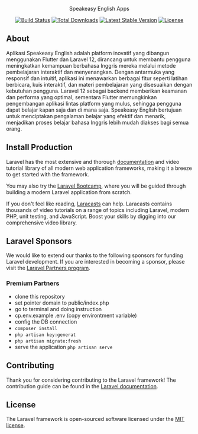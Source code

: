 <p align="center">Speakeasy English Apps</p>

<p align="center">
<a href="https://github.com/laravel/framework/actions"><img src="https://github.com/laravel/framework/workflows/tests/badge.svg" alt="Build Status"></a>
<a href="https://packagist.org/packages/laravel/framework"><img src="https://img.shields.io/packagist/dt/laravel/framework" alt="Total Downloads"></a>
<a href="https://packagist.org/packages/laravel/framework"><img src="https://img.shields.io/packagist/v/laravel/framework" alt="Latest Stable Version"></a>
<a href="https://packagist.org/packages/laravel/framework"><img src="https://img.shields.io/packagist/l/laravel/framework" alt="License"></a>
</p>

## About

Aplikasi Speakeasy English adalah platform inovatif yang dibangun menggunakan Flutter dan Laravel 12, dirancang untuk membantu pengguna meningkatkan kemampuan berbahasa Inggris mereka melalui metode pembelajaran interaktif dan menyenangkan. Dengan antarmuka yang responsif dan intuitif, aplikasi ini menawarkan berbagai fitur seperti latihan berbicara, kuis interaktif, dan materi pembelajaran yang disesuaikan dengan kebutuhan pengguna. Laravel 12 sebagai backend memberikan keamanan dan performa yang optimal, sementara Flutter memungkinkan pengembangan aplikasi lintas platform yang mulus, sehingga pengguna dapat belajar kapan saja dan di mana saja. Speakeasy English bertujuan untuk menciptakan pengalaman belajar yang efektif dan menarik, menjadikan proses belajar bahasa Inggris lebih mudah diakses bagi semua orang.

## Install Production

Laravel has the most extensive and thorough [documentation](https://laravel.com/docs) and video tutorial library of all modern web application frameworks, making it a breeze to get started with the framework.

You may also try the [Laravel Bootcamp](https://bootcamp.laravel.com), where you will be guided through building a modern Laravel application from scratch.

If you don't feel like reading, [Laracasts](https://laracasts.com) can help. Laracasts contains thousands of video tutorials on a range of topics including Laravel, modern PHP, unit testing, and JavaScript. Boost your skills by digging into our comprehensive video library.

## Laravel Sponsors

We would like to extend our thanks to the following sponsors for funding Laravel development. If you are interested in becoming a sponsor, please visit the [Laravel Partners program](https://partners.laravel.com).

### Premium Partners

-   clone this repository
-   set pointer domain to public/index.php
-   go to terminal and doing instruction
-   cp.env.example .env (copy environtment variable)
-   config the DB connection
-   `composer install`
-   `php artisan key:generat`
-   `php artisan migrate:fresh`
-   serve the application `php artisan serve`

## Contributing

Thank you for considering contributing to the Laravel framework! The contribution guide can be found in the [Laravel documentation](https://laravel.com/docs/contributions).

## License

The Laravel framework is open-sourced software licensed under the [MIT license](https://opensource.org/licenses/MIT).
